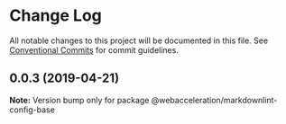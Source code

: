 # Change Log

All notable changes to this project will be documented in this file.
See [Conventional Commits](https://conventionalcommits.org) for commit guidelines.

## 0.0.3 (2019-04-21)

**Note:** Version bump only for package @webacceleration/markdownlint-config-base
